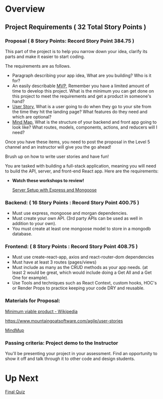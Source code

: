 





# Overview

## Project Requirements ( 32 Total Story Points )

### Proposal ( 8 Story Points: Record Story Point 384.75 )

This part of the project is to help you narrow down your idea, clarify its parts and make it easier to start coding.

The requirements are as follows.

- Paragraph describing your app idea, What are you building? Who is it for?
- An easily describable [MVP](https://en.wikipedia.org/wiki/Minimum_viable_product), Remember you have a limited amount of time to develop this project. What is the minimum you can get done on this project to meet the requirements and get a product in someone's hand?
- [User Story](https://www.mountaingoatsoftware.com/agile/user-stories), What is a user going to do when they go to your site from the time they hit the landing page? What features do they need and which are optional?
- [Mind Map](https://www.mindmup.com/), What is the structure of your backend and front app going to look like? What routes, models, components, actions, and reducers will I need?

Once you have these items, you need to post the proposal in the Level 5 channel and an instructor will give you the go ahead!

Brush up on how to write user stories and have fun!

You are tasked with building a full-stack application, meaning you will need to build the API, server, and front-end React app. Here are the requirements:

- **Watch these workshops to review!**
    
    [Server Setup with Express and Mongoose](https://www.notion.so/Server-Setup-with-Express-and-Mongoose-3bd7d6b44fa84731b0f66dfd9d642e94?pvs=21)
    

### Backend: ( 16 Story Points : Record Story Point 400.75 )

- Must use express, mongoose and morgan dependencies.
- Must create your own API. (3rd party APIs can be used as well in addition to your own).
- You must create at least one mongoose model to store in a mongodb database.

### Frontend: ( 8 Story Points : Record Story Point 408.75 )

- Must use create-react-app, axios and react-router-dom dependencies
- Must have at least 3 routes (pages/views)
- Must include as many as the CRUD methods as your app needs. (at least 2 would be great, which would include doing a Get All and a Get One for example).
- Use Tools and techniques such as React Context, custom hooks, HOC's or Render Props to practice keeping your code DRY and reusable.

### Materials for Proposal:

[Minimum viable product - Wikipedia](https://en.wikipedia.org/wiki/Minimum_viable_product)

https://www.mountaingoatsoftware.com/agile/user-stories

[MindMup](https://www.mindmup.com/)

### **Passing criteria: Project demo to the Instructor**

You'll be presenting your project in your assessment. Find an opportunity to show it off and talk through it to other code and design students.

# Up Next

[Final Quiz](https://www.notion.so/Final-Quiz-fa5b541971394ed2818a3a6cec69ddc1?pvs=21)